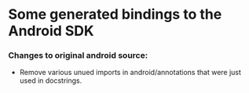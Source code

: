 # Some generated bindings to the Android SDK

### Changes to original android source:
* Remove various unued imports in android/annotations that were just used in docstrings.
